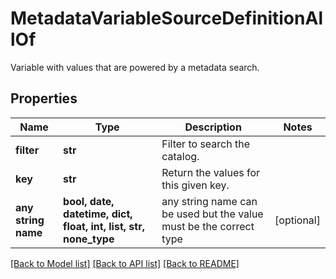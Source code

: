 # MetadataVariableSourceDefinitionAllOf

Variable with values that are powered by a metadata search.

## Properties
Name | Type | Description | Notes
------------ | ------------- | ------------- | -------------
**filter** | **str** | Filter to search the catalog. | 
**key** | **str** | Return the values for this given key. | 
**any string name** | **bool, date, datetime, dict, float, int, list, str, none_type** | any string name can be used but the value must be the correct type | [optional]

[[Back to Model list]](../README.md#documentation-for-models) [[Back to API list]](../README.md#documentation-for-api-endpoints) [[Back to README]](../README.md)


